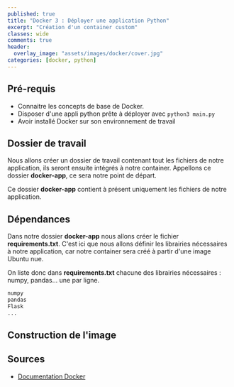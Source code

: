 ```yaml
---
published: true
title: "Docker 3 : Déployer une application Python"
excerpt: "Création d'un container custom"
classes: wide
comments: true
header:
  overlay_image: "assets/images/docker/cover.jpg"
categories: [docker, python]
---
```


## Pré-requis
- Connaitre les concepts de base de Docker.
- Disposer d'une appli python prête à déployer avec ```python3 main.py```
- Avoir installé Docker sur son environnement de travail

## Dossier de travail

Nous allons créer un dossier de travail contenant tout les fichiers de notre application, ils seront ensuite intégrés à notre container. Appellons ce dossier **docker-app**, ce sera notre point de départ.

Ce dossier **docker-app** contient à présent uniquement les fichiers de notre application.

## Dépendances

Dans notre dossier **docker-app** nous allons créer le fichier **requirements.txt**. C'est ici que nous allons définir les librairies nécessaires à notre application, car notre container sera créé à partir d'une image Ubuntu nue.

On liste donc dans **requirements.txt** chacune des librairies nécessaires : numpy, pandas... une par ligne.

```bash
numpy
pandas
Flask
...
```

## Construction de l'image






## Sources

- [Documentation Docker](https://docs.docker.com)
